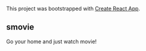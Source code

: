 This project was bootstrapped with [Create React App](https://github.com/facebook/create-react-app).

## smovie

Go your home and just watch movie!
